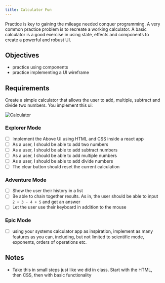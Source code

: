 ```yaml
---
title: Calculator Fun
---
```


Practice is key to gaining the mileage needed conquer programming. A very common practice problem is to recreate a working calculator. A basic calculator is a good exercise in using state, effects and components to create a powerful and robust UI.

## Objectives

- practice using components
- practice implementing a UI wireframe

## Requirements

Create a simple calculator that allows the user to add, multiple, subtract and divide two numbers. You implement this ui:

![Calculator](https://daveceddia.com/images/calculator@2x.png)

### Explorer Mode

- [ ] Implement the Above UI using HTML and CSS inside a react app
- [ ] As a user, I should be able to add two numbers
- [ ] As a user, I should be able to add subtract numbers
- [ ] As a user, I should be able to add multiple numbers
- [ ] As a user, I should be able to add divide numbers
- [ ] The clear button should reset the current calculation

### Adventure Mode

- [ ] Show the user their history in a list
- [ ] Be able to chain together results. As in, the user should be able to input `2 + 3 - 4 + 5` and get an answer
- [ ] Let the user use their keyboard in addition to the mouse

### Epic Mode

- [ ] using your systems calculator app as inspiration, implement as many features as you can, including, but not limited to scientific mode, exponents, orders of operations etc.

## Notes

- Take this in small steps just like we did in class. Start with the HTML, then CSS, then with basic functionality
